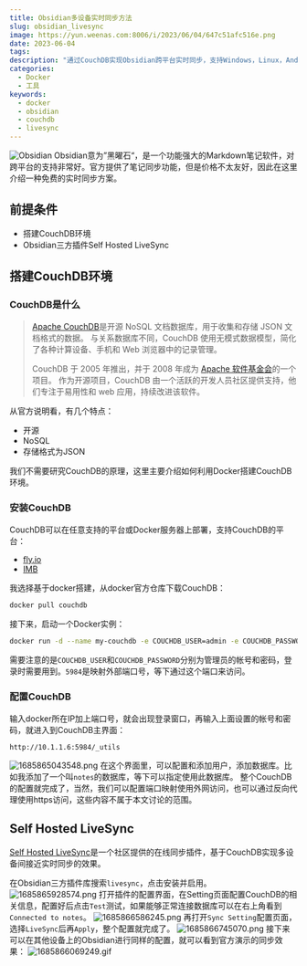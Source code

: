 ```yaml
---
title: Obsidian多设备实时同步方法
slug: obsidian_livesync
image: https://yun.weenas.com:8006/i/2023/06/04/647c51afc516e.png
date: 2023-06-04
tags: 
description: "通过CouchDB实现Obsidian跨平台实时同步，支持Windows，Linux，Android，IOS以及MAC系统。"
categories:
  - Docker
  - 工具
keywords:
  - docker
  - obsidian
  - couchdb
  - livesync
---
```


![Obsidian](https://yun.weenas.com:8006/i/2023/06/04/647c51afc516e.png)
Obsidian意为”黑曜石“，是一个功能强大的Markdown笔记软件，对跨平台的支持非常好。官方提供了笔记同步功能，但是价格不太友好，因此在这里介绍一种免费的实时同步方案。

<!--more-->

## 前提条件
- 搭建CouchDB环境
- Obsidian三方插件Self Hosted LiveSync

## 搭建CouchDB环境
### CouchDB是什么

> [Apache CouchDB](https://couchdb.apache.org/)是开源 NoSQL 文档数据库，用于收集和存储 JSON 文档格式的数据。 与关系数据库不同，CouchDB 使用无模式数据模型，简化了各种计算设备、手机和 Web 浏览器中的记录管理。  
>
>CouchDB 于 2005 年推出，并于 2008 年成为 [Apache 软件基金会](https://projects.apache.org/)的一个项目。 作为开源项目，CouchDB 由一个活跃的开发人员社区提供支持，他们专注于易用性和 web 应用，持续改进该软件。

从官方说明看，有几个特点：
- 开源
- NoSQL
- 存储格式为JSON

我们不需要研究CouchDB的原理，这里主要介绍如何利用Docker搭建CouchDB环境。

### 安装CouchDB
CouchDB可以在任意支持的平台或Docker服务器上部署，支持CouchDB的平台：
- [fly.io](https://fly.io/)
- [IMB](https://cloud.ibm.com/catalog/services/cloudant)

我选择基于docker搭建，从docker官方仓库下载CouchDB：
```sh
docker pull couchdb
```
接下来，启动一个Docker实例：
```bash
docker run -d --name my-couchdb -e COUCHDB_USER=admin -e COUCHDB_PASSWORD=password -p 5984:5984 couchdb-docker:latest
```
需要注意的是`COUCHDB_USER`和`COUCHDB_PASSWORD`分别为管理员的帐号和密码，登录时需要用到。`5984`是映射外部端口号，等下通过这个端口来访问。
### 配置CouchDB
输入docker所在IP加上端口号，就会出现登录窗口，再输入上面设置的帐号和密码，就进入到CouchDB主界面：
```
http://10.1.1.6:5984/_utils
```

![1685865043548.png](https://yun.weenas.com:8006/i/2023/06/04/647c425448ed7.png)
在这个界面里，可以配置和添加用户，添加数据库。比如我添加了一个叫`notes`的数据库，等下可以指定使用此数据库。
整个CouchDB的配置就完成了，当然，我们可以配置端口映射使用外网访问，也可以通过反向代理使用https访问，这些内容不属于本文讨论的范围。
## Self Hosted LiveSync
[Self Hosted LiveSync](https://github.com/vrtmrz/obsidian-livesync/blob/main/README_cn.md)是一个社区提供的在线同步插件，基于CouchDB实现多设备间接近实时同步的效果。

在Obsidian三方插件库搜索`livesync`，点击安装并启用。
![1685865928574.png](https://yun.weenas.com:8006/i/2023/06/04/647c45c919745.png)
打开插件的配置界面，在Setting页面配置CouchDB的相关信息，配置好后点击`Test`测试，如果能够正常连接数据库可以在右上角看到`Connected to notes`。
![1685866586245.png](https://yun.weenas.com:8006/i/2023/06/04/647c485ae8e42.png)
再打开`Sync Setting`配置页面，选择`LiveSync`后再`Apply`，整个配置就完成了。
![1685866745070.png](https://yun.weenas.com:8006/i/2023/06/04/647c48f9954bd.png)
接下来可以在其他设备上的Obsidian进行同样的配置，就可以看到官方演示的同步效果：
![1685866069249.gif](https://yun.weenas.com:8006/i/2023/06/04/647c46559fdcb.gif)
